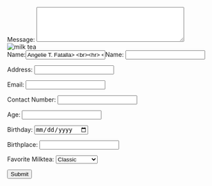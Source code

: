 <!DOCTYPE html>
<html lang="en">
  <head>
  <meta charset="UTF-8">
<meta name="description" content="This HARNAGEL MILKTEA HOUSE is named after my siblings">
    <title>HARNAGEL MILKTEA HOUSE</title>
</head>
<body>
<label for="message">Message:</label>
<textarea id="message" name="message" rows="5" cols="40"></textarea>
<br>
<img src="https://milk-tea.jpg" alt="milk tea"> <br> <label for="name">Name:</label><input type="text" id="name" name="name" value="Angelie T. Fatalla> <br><hr> <p>The Harnagel name was named after our name me and my siblings, har means Harly, na means Hanna(grace), and gel means Angeliethe messenger of god this was created by my mother. Our milk tea have a combines tea with milk and often features added sweeteners with tapioca pearls our milk tea was sweet as the love between relationships even he/she's not with you, you can still feel the sweetness of love</p>

<form>
  <label for="name">Name:</label>
  <input type="text" id="name" name="name" required><br>

  <label for="address">Address:</label>
  <input type="text" id="address" name="address"><br>

  <label for="email">Email:</label>
  <input type="email" id="email" name="email"><br>

  <label for="contact">Contact Number:</label>
  <input type="tel" id="contact" name="contact"><br>

  <label for="age">Age:</label>
  <input type="number" id="age" name="age"><br>

  <label for="birthday">Birthday:</label>
  <input type="date" id="birthday" name="birthday"><br>

  <label for="birthplace">Birthplace:</label>
  <input type="text" id="birthplace" name="birthplace"><br>

  <label for="milktea">Favorite Milktea:</label>
  <select id="milktea" name="milktea">
    <option value="classic">Classic</option>
    <option value="wintermelon">Wintermelon</option>
    <option value="okinawa">Okinawa</option>
  </select><br>

  <button type="submit">Submit</button>
</form>
